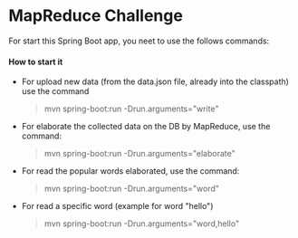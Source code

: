 # MapReduce Challenge

For start this Spring Boot app, you neet to use the follows commands:

#### How to start it
* For upload new data (from the data.json file, already into the classpath) use the command
	> mvn spring-boot:run -Drun.arguments="write"
	
* For elaborate the collected data on the DB by MapReduce, use the command: 
	> mvn spring-boot:run -Drun.arguments="elaborate"
	
* For read the popular words elaborated, use the command: 
	> mvn spring-boot:run -Drun.arguments="word"
	
* For read a specific word (example for word "hello")
	> mvn spring-boot:run -Drun.arguments="word,hello"
	